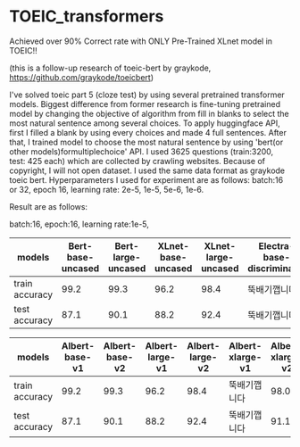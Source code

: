 # TOEIC_transformers

Achieved over 90% Correct rate with ONLY Pre-Trained XLnet model in TOEIC!!

(this is a follow-up research of toeic-bert by graykode, https://github.com/graykode/toeicbert)

I've solved toeic part 5 (cloze test) by using several pretrained transformer models. Biggest difference from former research is fine-tuning pretrained model by changing the objective of algorithm from fill in blanks to select the most natural sentence among several choices. To apply huggingface API, first I filled a blank by using every choices and made 4 full sentences. After that, I trained model to choose the most natural sentence by using 'bert(or other models)formultiplechoice' API. I used 3625 questions (train:3200, test: 425 each) which are collected by crawling websites. Because of copyright, I will not open dataset. I used the same data format as graykode toeic bert. Hyperparameters I used for experiment are as follows: batch:16 or 32, epoch 16, learning rate: 2e-5, 1e-5, 5e-6, 1e-6. 

Result are as follows: 

batch:16, epoch:16, learning rate:1e-5, 

models | Bert-base-uncased | Bert-large-uncased | XLnet-base-uncased | XLnet-large-uncased | Electra-base-discriminator | Electra-large-discriminator
---- | ---- | ---- | ---- | ---- | ---- | ---- 
train accuracy | 99.2 | 99.3 | 96.2 | 98.4 | 뚝배기깹니다 | 98.0
test accuracy | 87.1 | 90.1 | 88.2 | 92.4 | 뚝배기깹니다 | 91.1


models | Albert-base-v1 | Albert-base-v2 | Albert-large-v1 | Albert-large-v2 | Albert-xlarge-v1 | Albert-xlarge-v2 | Albert-xxlarge-v1 | Albert-xxlarge-v2
---- | ---- | ---- | ---- | ---- | ---- | ---- | ---- | ---- 
train accuracy | 99.2 | 99.3 | 96.2 | 98.4 | 뚝배기깹니다 | 98.0 | 98.0 | 98.0
test accuracy | 87.1 | 90.1 | 88.2 | 92.4 | 뚝배기깹니다 | 91.1 | 98.0 | 98.0

 
